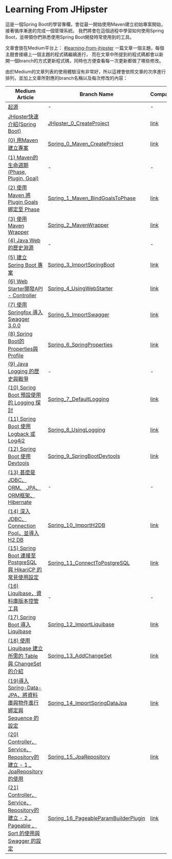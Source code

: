 # Learning From JHipster

這是一個Spring Boot的學習專欄，會從最一開始使用Maven建立初始專案開始，接著循序漸進的完成一個管理系統。
我們將會在這個過程中學習如何使用Spring Boot，並帶領你們熟悉使用Spring Boot開發時常使用到的工具。

文章會放在Medium平台上： [#learning-from-jhipster](https://medium.com/learning-from-jhipster)
一篇文章一個主題，每個主題會接續上一個主題的程式碼繼續進行，
而在文章中所提到的程式碼都會以新開一個branch的方式更新程式碼，同時也方便查看每一次更新都做了哪些修改。

由於Medium的文章列表的使用體驗沒有非常好，所以這裡會依照文章的次序進行排列，並加上文章所對應的branch名稱以及每次修改的內容：

| Medium Article | Branch Name | Compare |
| ------ | ------ | ------ |
| [起源](https://medium.com/learning-from-jhipster/%E8%B5%B7%E6%BA%90-10638422db6c) | - | - |
| [JHipster快速介紹(Spring Boot)](https://medium.com/learning-from-jhipster/jhipster%E5%BF%AB%E9%80%9F%E4%BB%8B%E7%B4%B9-spring-boot-4287f29087d0) | [JHipster_0_CreateProject](https://github.com/albert-hg/learning-from-jhipster/tree/JHipster_0_CreateProject) | [link](https://github.com/albert-hg/learning-from-jhipster/compare/master...JHipster_0_CreateProject) |
| [(0) 用Maven建立專案](https://medium.com/learning-from-jhipster/0-%E7%94%A8maven%E5%BB%BA%E7%AB%8B%E5%B0%88%E6%A1%88-1f504f9a712b) |[Spring_0_Maven_CreateProject](https://github.com/albert-hg/learning-from-jhipster/tree/Spring_0_Maven_CreateProject)| [link](https://github.com/albert-hg/learning-from-jhipster/compare/master...Spring_0_Maven_CreateProject) |
| [(1) Maven的生命週期(Phase, Plugin, Goal)](https://medium.com/learning-from-jhipster/1-maven%E7%9A%84%E7%94%9F%E5%91%BD%E9%80%B1%E6%9C%9F-phase-plugin-goal-d69a2591dc45) | - | - |
| [(2) 使用 Maven 將 Plugin Goals 綁定至 Phase](https://medium.com/learning-from-jhipster/2-%E5%B0%87-plugin-goals-%E7%B6%81%E5%AE%9A%E8%87%B3-phase-13c6b6b8d9bd) | [Spring_1_Maven_BindGoalsToPhase](https://github.com/albert-hg/learning-from-jhipster/tree/Spring_1_Maven_BindGoalsToPhase) | [link](https://github.com/albert-hg/learning-from-jhipster/compare/Spring_0_Maven_CreateProject...Spring_1_Maven_BindGoalsToPhase) |
| [(3) 使用 Maven Wrapper](https://medium.com/learning-from-jhipster/3-%E4%BD%BF%E7%94%A8-maven-wrapper-f4b7e460278) | [Spring_2_MavenWrapper](https://github.com/albert-hg/learning-from-jhipster/tree/Spring_2_MavenWrapper)| [link](https://github.com/albert-hg/learning-from-jhipster/compare/Spring_1_Maven_BindGoalsToPhase...Spring_2_MavenWrapper) |
| [(4) Java Web 的歷史淵源](https://medium.com/learning-from-jhipster/4-java-web-%E7%9A%84%E6%AD%B7%E5%8F%B2%E6%B7%B5%E6%BA%90-2e324135c808) | - | - |
| [(5) 建立 Spring Boot 專案](https://medium.com/learning-from-jhipster/5-%E5%BB%BA%E7%AB%8B-spring-boot-%E5%B0%88%E6%A1%88-e7291a050ea1) | [Spring_3_ImportSpringBoot](https://github.com/albert-hg/learning-from-jhipster/tree/Spring_3_ImportSpringBoot)| [link](https://github.com/albert-hg/learning-from-jhipster/compare/Spring_2_MavenWrapper...Spring_3_ImportSpringBoot) |
| [(6) Web Starter開發API - Controller](https://medium.com/learning-from-jhipster/6-web-starter%E9%96%8B%E7%99%BCapi-controller-2c0e46cac7ed) | [Spring_4_UsingWebStarter](https://github.com/albert-hg/learning-from-jhipster/tree/Spring_4_UsingWebStarter)| [link](https://github.com/albert-hg/learning-from-jhipster/compare/Spring_3_ImportSpringBoot...Spring_4_UsingWebStarter) |
| [(7) 使用 Springfox 導入Swagger 3.0.0](https://medium.com/learning-from-jhipster/7-%E4%BD%BF%E7%94%A8-springfox-%E5%B0%8E%E5%85%A5swagger-3-0-0-e1067cb1c565) | [Spring_5_ImportSwagger](https://github.com/albert-hg/learning-from-jhipster/tree/Spring_5_ImportSwagger)| [link](https://github.com/albert-hg/learning-from-jhipster/compare/Spring_4_UsingWebStarter...Spring_5_ImportSwagger) |
| [(8) Spring Boot的Properties與Profile](https://medium.com/learning-from-jhipster/8-spring-boot%E7%9A%84properties%E8%88%87profile-8cab3cd06856) | [Spring_6_SpringProperties](https://github.com/albert-hg/learning-from-jhipster/tree/Spring_6_SpringProperties)| [link](https://github.com/albert-hg/learning-from-jhipster/compare/Spring_5_ImportSwagger...Spring_6_SpringProperties) |
| [(9) Java Logging 的歷史與戰爭](https://medium.com/learning-from-jhipster/9-java-logging-%E7%9A%84%E6%AD%B7%E5%8F%B2%E8%88%87%E6%88%B0%E7%88%AD-e18150540d29) | - | - |
| [(10) Spring Boot 預設使用的 Logging 探討](https://medium.com/learning-from-jhipster/10-spring-boot-%E9%A0%90%E8%A8%AD%E4%BD%BF%E7%94%A8%E7%9A%84-logging-%E6%8E%A2%E8%A8%8E-8cb7a9738484) | [Spring_7_DefaultLogging](https://github.com/albert-hg/learning-from-jhipster/tree/Spring_7_DefaultLogging)| [link](https://github.com/albert-hg/learning-from-jhipster/compare/Spring_6_SpringProperties...Spring_7_DefaultLogging) |
| [(11) Spring Boot 使用 Logback 或 Log4j2](https://medium.com/learning-from-jhipster/11-spring-boot-%E4%BD%BF%E7%94%A8-logback-%E6%88%96-log4j2-e655b320a2c8) | [Spring_8_UsingLogging](https://github.com/albert-hg/learning-from-jhipster/tree/Spring_8_UsingLogging)| [link](https://github.com/albert-hg/learning-from-jhipster/compare/Spring_7_DefaultLogging...Spring_8_UsingLogging?diff=split) |
| [(12) Spring Boot 使用 Devtools](https://medium.com/learning-from-jhipster/12-spring-boot-%E4%BD%BF%E7%94%A8-devtools-ece4df0de531) | [Spring_9_SpringBootDevtools](https://github.com/albert-hg/learning-from-jhipster/tree/Spring_9_SpringBootDevtools)| [link](https://github.com/albert-hg/learning-from-jhipster/compare/Spring_8_UsingLogging...Spring_9_SpringBootDevtools) |
| [(13) 甚麼是 JDBC、ORM、 JPA、ORM框架、Hibernate](https://medium.com/learning-from-jhipster/13-%E7%94%9A%E9%BA%BC%E6%98%AF-jdbc-orm-jpa-orm%E6%A1%86%E6%9E%B6-hibernate-c762a8c5e112) | - | - |
| [(14) 深入 JDBC、Connection Pool，並導入 H2 DB](https://medium.com/learning-from-jhipster/14-%E6%B7%B1%E5%85%A5-jdbc-connection-pool-%E4%B8%A6%E5%B0%8E%E5%85%A5-h2-db-939adee9c50) | [Spring_10_ImportH2DB](https://github.com/albert-hg/learning-from-jhipster/tree/Spring_10_ImportH2DB)| [link](https://github.com/albert-hg/learning-from-jhipster/compare/Spring_9_SpringBootDevtools...Spring_10_ImportH2DB) |
| [(15) Spring Boot 連接至 PostgreSQL 與 HikariCP 的常見使用設定](https://medium.com/learning-from-jhipster/15-spring-boot-%E9%80%A3%E6%8E%A5%E8%87%B3-postgresql-%E8%88%87-hikaricp-%E7%9A%84%E5%B8%B8%E8%A6%8B%E4%BD%BF%E7%94%A8%E8%A8%AD%E5%AE%9A-546bba379c8e) | [Spring_11_ConnectToPostgreSQL](https://github.com/albert-hg/learning-from-jhipster/tree/Spring_11_ConnectToPostgreSQL)| [link](https://github.com/albert-hg/learning-from-jhipster/compare/Spring_10_ImportH2DB...Spring_11_ConnectToPostgreSQL) |
| [(16) Liquibase，資料庫版本控管工具](https://medium.com/learning-from-jhipster/16-liquibase-%E8%B3%87%E6%96%99%E5%BA%AB%E7%89%88%E6%9C%AC%E6%8E%A7%E7%AE%A1%E5%B7%A5%E5%85%B7-29b40454754a) | - | - |
| [(17) Spring Boot 導入 Liquibase](https://medium.com/learning-from-jhipster/17-spring-boot-%E5%B0%8E%E5%85%A5-liquibase-c00bc6c481db) | [Spring_12_ImportLiquibase](https://github.com/albert-hg/learning-from-jhipster/tree/Spring_12_ImportLiquibase)| [link](https://github.com/albert-hg/learning-from-jhipster/compare/Spring_11_ConnectToPostgreSQL...Spring_12_ImportLiquibase) |
| [(18) 使用 Liquibase 建立所需的 Table 與 ChangeSet 的介紹](https://medium.com/learning-from-jhipster/18-%E9%80%8F%E9%81%8E-liquibase-%E6%93%8D%E4%BD%9C%E8%B3%87%E6%96%99%E5%BA%AB%E4%BB%A5%E5%8F%8A%E5%BB%BA%E7%AB%8B%E6%89%80%E9%9C%80%E7%9A%84-table-changeset%E7%9A%84%E4%BB%8B%E7%B4%B9-fb7120bb2306) | [Spring_13_AddChangeSet](https://github.com/albert-hg/learning-from-jhipster/tree/Spring_13_AddChangeSet)| [link](https://github.com/albert-hg/learning-from-jhipster/compare/Spring_12_ImportLiquibase...Spring_13_AddChangeSet) |
| [(19)導入Spring-Data-JPA，將資料庫與物件進行綁定與 Sequence 的設定](https://medium.com/learning-from-jhipster/19-%E5%B0%8E%E5%85%A5spring-data-jpa-%E5%B0%87%E8%B3%87%E6%96%99%E5%BA%AB%E8%88%87%E7%89%A9%E4%BB%B6%E9%80%B2%E8%A1%8C%E7%B6%81%E5%AE%9A%E8%88%87-sequence-%E7%9A%84%E8%A8%AD%E5%AE%9A-d96724c03458) | [Spring_14_ImportSpringDataJpa](https://github.com/albert-hg/learning-from-jhipster/tree/Spring_14_ImportSpringDataJpa)| [link](https://github.com/albert-hg/learning-from-jhipster/compare/Spring_13_AddChangeSet...Spring_14_ImportSpringDataJpa) |
| [(20) Controller、Service、Repository的建立 - 1 _ JpaRepository 的使用](https://medium.com/learning-from-jhipster/20-controller-service-repository%E7%9A%84%E5%BB%BA%E7%AB%8B-1-jparepository-%E7%9A%84%E4%BD%BF%E7%94%A8-6606de7c9d41) | [Spring_15_JpaRepository](https://github.com/albert-hg/learning-from-jhipster/tree/Spring_15_JpaRepository)| [link](https://github.com/albert-hg/learning-from-jhipster/compare/Spring_14_ImportSpringDataJpa...Spring_15_JpaRepository) |
| [(21) Controller、Service、Repository的建立 - 2 _ Pageable 、Sort 的使用與 Swagger 的設定](https://medium.com/learning-from-jhipster/21-controller-service-repository%E7%9A%84%E5%BB%BA%E7%AB%8B-2-pageable-sort-%E7%9A%84%E4%BD%BF%E7%94%A8%E8%88%87-swagger-%E7%9A%84%E8%A8%AD%E5%AE%9A-f3dc2a1b772d) | [Spring_16_PageableParamBuilderPlugin](https://github.com/albert-hg/learning-from-jhipster/tree/Spring_16_PageableParamBuilderPlugin)| [link](https://github.com/albert-hg/learning-from-jhipster/compare/Spring_15_JpaRepository...Spring_16_PageableParamBuilderPlugin) |

<!--| [ArticleName](link) | [BranchName](link)| [link](compareLink) |-->
